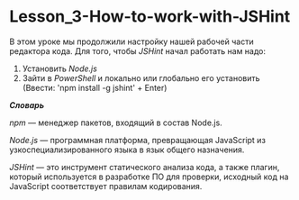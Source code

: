 # Lesson_3-How-to-work-with-JSHint

В этом уроке мы продолжили настройку нашей рабочей части редактора кода. Для того, чтобы *JSHint* начал работать нам надо: 
1) Установить *Node.js* 
2) Зайти в *PowerShell* и локально или глобально его установить (Ввести: 'npm install -g jshint' + Enter)




_**Словарь**_

*npm* — менеджер пакетов, входящий в состав Node.js.

*Node.js* — программная платформа, превращающая JavaScript из узкоспециализированного языка в язык общего назначения.

*JSHint* — это инструмент  статического анализа кода, а также плагин, который используется в разработке ПО  для проверки, исходный код на JavaScript  соответствует правилам кодирования.

